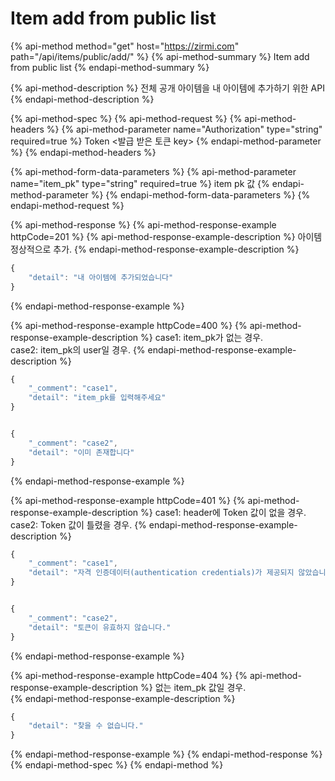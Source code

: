 # Item add from public list

{% api-method method="get" host="https://zirmi.com" path="/api/items/public/add/" %}
{% api-method-summary %}
Item add from public list
{% endapi-method-summary %}

{% api-method-description %}
 전체 공개 아이템을 내 아이템에 추가하기 위한 API 
{% endapi-method-description %}

{% api-method-spec %}
{% api-method-request %}
{% api-method-headers %}
{% api-method-parameter name="Authorization" type="string" required=true %}
Token &lt;발급 받은 토큰 key&gt; 
{% endapi-method-parameter %}
{% endapi-method-headers %}

{% api-method-form-data-parameters %}
{% api-method-parameter name="item\_pk" type="string" required=true %}
item pk 값 
{% endapi-method-parameter %}
{% endapi-method-form-data-parameters %}
{% endapi-method-request %}

{% api-method-response %}
{% api-method-response-example httpCode=201 %}
{% api-method-response-example-description %}
아이템 정상적으로 추가.
{% endapi-method-response-example-description %}

```javascript
{
    "detail": "내 아이템에 추가되었습니다"
}
```
{% endapi-method-response-example %}

{% api-method-response-example httpCode=400 %}
{% api-method-response-example-description %}
case1: item_pk가 없는 경우.     
case2: item_pk의 user일 경우.
{% endapi-method-response-example-description %}

```javascript
{
    "_comment": "case1",
    "detail": "item_pk를 입력해주세요"
}


{
    "_comment": "case2",
    "detail": "이미 존재합니다"
}
```
{% endapi-method-response-example %}

{% api-method-response-example httpCode=401 %}
{% api-method-response-example-description %}
case1: header에 Token 값이 없을 경우.  
case2: Token 값이 틀렸을 경우.
{% endapi-method-response-example-description %}

```javascript
{
    "_comment": "case1",
    "detail": "자격 인증데이터(authentication credentials)가 제공되지 않았습니다."
}


{
    "_comment": "case2",
    "detail": "토큰이 유효하지 않습니다."
}
```
{% endapi-method-response-example %}

{% api-method-response-example httpCode=404 %}
{% api-method-response-example-description %}
없는 item\_pk 값일 경우.   
{% endapi-method-response-example-description %}

```javascript
{
    "detail": "찾을 수 없습니다."
}
```
{% endapi-method-response-example %}
{% endapi-method-response %}
{% endapi-method-spec %}
{% endapi-method %}



